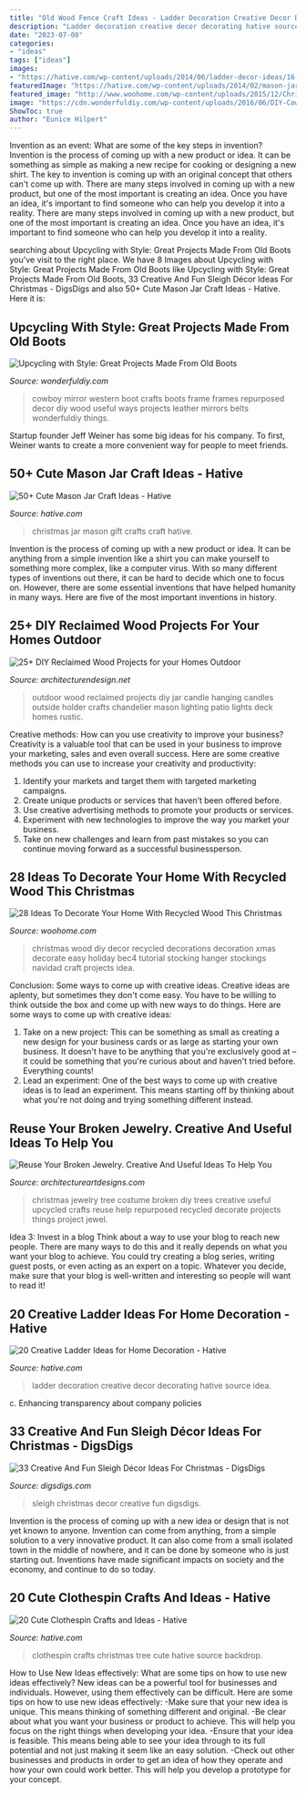 ```yaml
---
title: "Old Wood Fence Craft Ideas - Ladder Decoration Creative Decor Decorating Hative Source Idea"
description: "Ladder decoration creative decor decorating hative source idea"
date: "2023-07-08"
categories:
- "ideas"
tags: ["ideas"]
images:
- "https://hative.com/wp-content/uploads/2014/06/ladder-decor-ideas/16-ladder-decor-ideas.jpg"
featuredImage: "https://hative.com/wp-content/uploads/2014/02/mason-jar-crafts/christmas-food-gift-13.jpg"
featured_image: "http://www.woohome.com/wp-content/uploads/2015/12/Christmas-Decor-with-Wood-WooHome-12.jpg"
image: "https://cdn.wonderfuldiy.com/wp-content/uploads/2016/06/DIY-Cowboy-Boot-Mirror-Frame.jpg"
ShowToc: true
author: "Eunice Hilpert"
---
```



Invention as an event: What are some of the key steps in invention?
Invention is the process of coming up with a new product or idea. It can be something as simple as making a new recipe for cooking or designing a new shirt. The key to invention is coming up with an original concept that others can't come up with. There are many steps involved in coming up with a new product, but one of the most important is creating an idea. Once you have an idea, it's important to find someone who can help you develop it into a reality. There are many steps involved in coming up with a new product, but one of the most important is creating an idea. Once you have an idea, it's important to find someone who can help you develop it into a reality.

	

		
searching about Upcycling with Style: Great Projects Made From Old Boots you've visit to the right place. We have 8 Images about Upcycling with Style: Great Projects Made From Old Boots like Upcycling with Style: Great Projects Made From Old Boots, 33 Creative And Fun Sleigh Décor Ideas For Christmas - DigsDigs and also 50+ Cute Mason Jar Craft Ideas - Hative. Here it is:
		
    
## Upcycling With Style: Great Projects Made From Old Boots

<img loading=lazy src="https://cdn.wonderfuldiy.com/wp-content/uploads/2016/06/DIY-Cowboy-Boot-Mirror-Frame.jpg" onerror="this.onerror=null;this.src='https://tse1.mm.bing.net/th?id=OIP.gW44uTIY96OrKjNMRXYqnQHaJ4&amp;pid=15.1';" alt="Upcycling with Style: Great Projects Made From Old Boots">

_Source: wonderfuldiy.com_

>cowboy mirror western boot crafts boots frame frames repurposed decor diy wood useful ways projects leather mirrors belts wonderfuldiy things. 

	

Startup founder Jeff Weiner has some big ideas for his company. To first, Weiner wants to create a more convenient way for people to meet friends.

    
## 50+ Cute Mason Jar Craft Ideas - Hative

<img loading=lazy src="https://hative.com/wp-content/uploads/2014/02/mason-jar-crafts/christmas-food-gift-13.jpg" onerror="this.onerror=null;this.src='https://tse1.mm.bing.net/th?id=OIP.IOWvQxpGKOKAEkRgncZulQHaHa&amp;pid=15.1';" alt="50+ Cute Mason Jar Craft Ideas - Hative">

_Source: hative.com_

>christmas jar mason gift crafts craft hative. 

	

Invention is the process of coming up with a new product or idea. It can be anything from a simple invention like a shirt you can make yourself to something more complex, like a computer virus. With so many different types of inventions out there, it can be hard to decide which one to focus on. However, there are some essential inventions that have helped humanity in many ways. Here are five of the most important inventions in history.

    
## 25+ DIY Reclaimed Wood Projects For Your Homes Outdoor

<img loading=lazy src="http://cdn.architecturendesign.net/wp-content/uploads/2015/05/AD-Outdoor-Reclaimed-Wood-Projects-18.jpg" onerror="this.onerror=null;this.src='https://tse2.mm.bing.net/th?id=OIP.H70BBP1goMn2Itcx8Q_M0QHaLM&amp;pid=15.1';" alt="25+ DIY Reclaimed Wood Projects for your Homes Outdoor">

_Source: architecturendesign.net_

>outdoor wood reclaimed projects diy jar candle hanging candles outside holder crafts chandelier mason lighting patio lights deck homes rustic. 

	

Creative methods: How can you use creativity to improve your business?
Creativity is a valuable tool that can be used in your business to improve your marketing, sales and even overall success. Here are some creative methods you can use to increase your creativity and productivity: 
1. Identify your markets and target them with targeted marketing campaigns.
2. Create unique products or services that haven’t been offered before.
3. Use creative advertising methods to promote your products or services. 
4. Experiment with new technologies to improve the way you market your business. 
5. Take on new challenges and learn from past mistakes so you can continue moving forward as a successful businessperson.

    
## 28 Ideas To Decorate Your Home With Recycled Wood This Christmas

<img loading=lazy src="http://www.woohome.com/wp-content/uploads/2015/12/Christmas-Decor-with-Wood-WooHome-12.jpg" onerror="this.onerror=null;this.src='https://tse2.mm.bing.net/th?id=OIP.SSRR4Svltas-AR8G_efbPAHaLG&amp;pid=15.1';" alt="28 Ideas To Decorate Your Home With Recycled Wood This Christmas">

_Source: woohome.com_

>christmas wood diy decor recycled decorations decoration xmas decorate easy holiday bec4 tutorial stocking hanger stockings navidad craft projects idea. 

	

Conclusion: Some ways to come up with creative ideas.
Creative ideas are aplenty, but sometimes they don't come easy. You have to be willing to think outside the box and come up with new ways to do things. Here are some ways to come up with creative ideas: 
1. Take on a new project: This can be something as small as creating a new design for your business cards or as large as starting your own business. It doesn't have to be anything that you're exclusively good at – it could be something that you're curious about and haven't tried before. Everything counts! 
2. Lead an experiment: One of the best ways to come up with creative ideas is to lead an experiment. This means starting off by thinking about what you're not doing and trying something different instead.

    
## Reuse Your Broken Jewelry. Creative And Useful Ideas To Help You

<img loading=lazy src="https://www.architectureartdesigns.com/wp-content/uploads/2013/04/ArchitectureArtDesigns-1847.jpg" onerror="this.onerror=null;this.src='https://tse3.mm.bing.net/th?id=OIP.IP2SgxMsoHapvnAFV386qgAAAA&amp;pid=15.1';" alt="Reuse Your Broken Jewelry. Creative And Useful Ideas To Help You">

_Source: architectureartdesigns.com_

>christmas jewelry tree costume broken diy trees creative useful upcycled crafts reuse help repurposed recycled decorate projects things project jewel. 

	

Idea 3: Invest in a blog
Think about a way to use your blog to reach new people. There are many ways to do this and it really depends on what you want your blog to achieve. You could try creating a blog series, writing guest posts, or even acting as an expert on a topic. Whatever you decide, make sure that your blog is well-written and interesting so people will want to read it!

    
## 20 Creative Ladder Ideas For Home Decoration - Hative

<img loading=lazy src="https://hative.com/wp-content/uploads/2014/06/ladder-decor-ideas/16-ladder-decor-ideas.jpg" onerror="this.onerror=null;this.src='https://tse2.mm.bing.net/th?id=OIP.O0wHGhtPqPzwwdEkz7UI4wHaLL&amp;pid=15.1';" alt="20 Creative Ladder Ideas for Home Decoration - Hative">

_Source: hative.com_

>ladder decoration creative decor decorating hative source idea. 

	

c. Enhancing transparency about company policies 

    
## 33 Creative And Fun Sleigh Décor Ideas For Christmas - DigsDigs

<img loading=lazy src="https://www.digsdigs.com/photos/fun-and-creative-sleigh-decor-ideas-for-christmas-3-554x831.jpg" onerror="this.onerror=null;this.src='https://tse2.mm.bing.net/th?id=OIP.bYsREBxZfGU5clRn9VGGPwHaLH&amp;pid=15.1';" alt="33 Creative And Fun Sleigh Décor Ideas For Christmas - DigsDigs">

_Source: digsdigs.com_

>sleigh christmas decor creative fun digsdigs. 

	

Invention is the process of coming up with a new idea or design that is not yet known to anyone. Invention can come from anything, from a simple solution to a very innovative product. It can also come from a small isolated town in the middle of nowhere, and it can be done by someone who is just starting out. Inventions have made significant impacts on society and the economy, and continue to do so today.

    
## 20 Cute Clothespin Crafts And Ideas - Hative

<img loading=lazy src="https://hative.com/wp-content/uploads/2014/11/clothespin-crafts/13-clothespin-christmas-tree.jpg" onerror="this.onerror=null;this.src='https://tse4.mm.bing.net/th?id=OIP.2UxlKklp5793X9VPlsNlMwHaKZ&amp;pid=15.1';" alt="20 Cute Clothespin Crafts and Ideas - Hative">

_Source: hative.com_

>clothespin crafts christmas tree cute hative source backdrop. 

	

How to Use New Ideas effectively: What are some tips on how to use new ideas effectively?
New ideas can be a powerful tool for businesses and individuals. However, using them effectively can be difficult. Here are some tips on how to use new ideas effectively: 
-Make sure that your new idea is unique. This means thinking of something different and original. 
-Be clear about what you want your business or product to achieve. This will help you focus on the right things when developing your idea. 
-Ensure that your idea is feasible. This means being able to see your idea through to its full potential and not just making it seem like an easy solution. 
-Check out other businesses and products in order to get an idea of how they operate and how your own could work better. This will help you develop a prototype for your concept.

